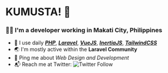 # KUMUSTA! :wave:

### :man_technologist: I'm a developer working in Makati City, Philippines

* :toolbox: I use daily [_**PHP**_](https://www.php.net/), [_**Laravel**_](https://laravel.com/), [**_VueJS_**](https://vuejs.org/), [**_InertiaJS_**](https://inertiajs.com/), [**_TailwindCSS_**](https://tailwindcss.com/)
* :earth_asia: I'm mostly active within the **Laravel Community**
* :speech_balloon: Ping me about _Web Design and Development_
* :mailbox_with_mail: Reach me at Twitter: ![Twitter Follow](https://img.shields.io/twitter/follow/luigircruz?label=%40luigircruz&style=social)
